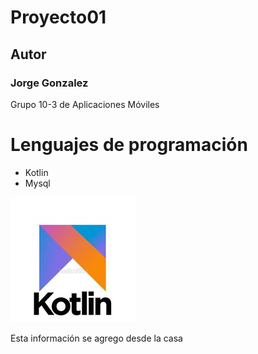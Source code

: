 # Proyecto01

## Autor
### Jorge Gonzalez

Grupo 10-3 de Aplicaciones Móviles

# Lenguajes de programación
- Kotlin
- Mysql

![Logo Kotlin](imagenes/kotlin_logo.jpeg)

Esta información se agrego desde la casa